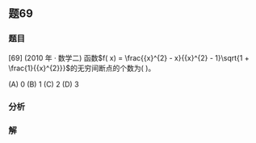 ## 题69
### 题目
[69] (2010 年 · 数学二) 函数$f( x)  = \frac{{x}^{2} - x}{{x}^{2} - 1}\sqrt{1 + \frac{1}{{x}^{2}}}$的无穷间断点的个数为(   )。

(A) 0 (B) 1 (C) 2 (D) 3
### 分析

### 解